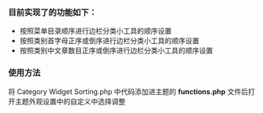 ### 目前实现了的功能如下：

- 按照菜单目录顺序进行边栏分类小工具的顺序设置
- 按照类别首字母正序或倒序进行边栏分类小工具的顺序设置
- 按照类别中文章数目正序或倒序进行边栏分类小工具的顺序设置

### 使用方法

将 Category Widget Sorting.php 中代码添加进主题的 **functions.php** 文件后打开主题外观设置中的自定义中选择调整
